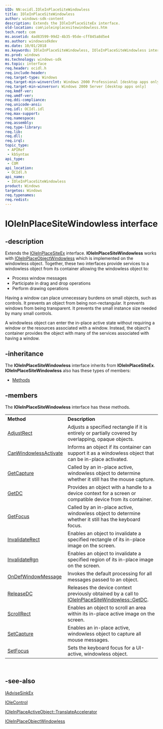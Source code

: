 ```yaml
---
UID: NN:ocidl.IOleInPlaceSiteWindowless
title: IOleInPlaceSiteWindowless
author: windows-sdk-content
description: Extends the IOleInPlaceSiteEx interface.
old-location: com\ioleinplacesitewindowless.htm
tech.root: com
ms.assetid: 4ad83599-99d2-4b35-95de-cff845a8d5e4
ms.author: windowssdkdev
ms.date: 10/01/2018
ms.keywords: IOleInPlaceSiteWindowless, IOleInPlaceSiteWindowless interface [COM], IOleInPlaceSiteWindowless interface [COM],described, _ole_ioleinplacesitewindowless, com.ioleinplacesitewindowless, ocidl/IOleInPlaceSiteWindowless
ms.prod: windows
ms.technology: windows-sdk
ms.topic: interface
req.header: ocidl.h
req.include-header: 
req.target-type: Windows
req.target-min-winverclnt: Windows 2000 Professional [desktop apps only]
req.target-min-winversvr: Windows 2000 Server [desktop apps only]
req.kmdf-ver: 
req.umdf-ver: 
req.ddi-compliance: 
req.unicode-ansi: 
req.idl: OCIdl.idl
req.max-support: 
req.namespace: 
req.assembly: 
req.type-library: 
req.lib: 
req.dll: 
req.irql: 
topic_type:
 - APIRef
 - kbSyntax
api_type:
 - COM
api_location:
 - OCIdl.h
api_name:
 - IOleInPlaceSiteWindowless
product: Windows
targetos: Windows
req.typenames: 
req.redist: 
---
```


# IOleInPlaceSiteWindowless interface


## -description


Extends the <a href="https://msdn.microsoft.com/d93e6d23-7867-43e4-8ab9-efe609362c18">IOleInPlaceSiteEx</a> interface. <b>IOleInPlaceSiteWindowless</b> works with <a href="https://msdn.microsoft.com/86aabb46-6bc7-4953-b4eb-8692552ca380">IOleInPlaceObjectWindowless</a> which is implemented on the windowless object. Together, these two interfaces provide services to a windowless object from its container allowing the windowless object to:
<ul>
<li>Process window messages</li>
<li>Participate in drag and drop operations
</li>
<li>Perform drawing operations</li>
</ul>Having a window can place unnecessary burdens on small objects, such as controls. It prevents an object from being non-rectangular. It prevents windows from being transparent. It prevents the small instance size needed by many small controls.

A windowless object can enter the in-place active state without requiring a window or the resources associated with a window. Instead, the object's container provides the object with many of the services associated with having a window.




## -inheritance

The <b xmlns:loc="http://microsoft.com/wdcml/l10n">IOleInPlaceSiteWindowless</b> interface inherits from <b>IOleInPlaceSiteEx</b>. <b>IOleInPlaceSiteWindowless</b> also has these types of members:
<ul>
<li><a href="https://docs.microsoft.com/">Methods</a></li>
</ul>

## -members

The <b>IOleInPlaceSiteWindowless</b> interface has these methods.
<table class="members" id="memberListMethods">
<tr>
<th align="left" width="37%">Method</th>
<th align="left" width="63%">Description</th>
</tr>
<tr data="declared;">
<td align="left" width="37%">
<a href="https://msdn.microsoft.com/36fa395d-09b2-474d-85ae-5a22d25e88eb">AdjustRect</a>
</td>
<td align="left" width="63%">
Adjusts a specified rectangle if it is entirely or partially covered by overlapping, opaque objects.

</td>
</tr>
<tr data="declared;">
<td align="left" width="37%">
<a href="https://msdn.microsoft.com/8e2f2820-e8d7-4f0e-921d-4fc88feca15f">CanWindowlessActivate</a>
</td>
<td align="left" width="63%">
Informs an object if its container can support it as a windowless object that can be in-place activated.

</td>
</tr>
<tr data="declared;">
<td align="left" width="37%">
<a href="https://msdn.microsoft.com/adbe9c66-d716-4489-b705-43a5317c7646">GetCapture</a>
</td>
<td align="left" width="63%">
Called by an in-place active, windowless object to determine whether it still has the mouse capture.

</td>
</tr>
<tr data="declared;">
<td align="left" width="37%">
<a href="https://msdn.microsoft.com/232587a8-ed88-4339-9e28-6e34be263a51">GetDC</a>
</td>
<td align="left" width="63%">
Provides an object with a handle to a device context for a screen or compatible device from its container.

</td>
</tr>
<tr data="declared;">
<td align="left" width="37%">
<a href="https://msdn.microsoft.com/282f350c-d196-40c2-880f-55f28dc48f2b">GetFocus</a>
</td>
<td align="left" width="63%">
Called by an in-place active, windowless object to determine whether it still has the keyboard focus.

</td>
</tr>
<tr data="declared;">
<td align="left" width="37%">
<a href="https://msdn.microsoft.com/034025f5-f9cd-4ad3-9b98-216b373cd10f">InvalidateRect</a>
</td>
<td align="left" width="63%">
Enables an object to invalidate a specified rectangle of its in-place image on the screen.

</td>
</tr>
<tr data="declared;">
<td align="left" width="37%">
<a href="https://msdn.microsoft.com/bbe86f4f-d023-4285-a6c1-c42fdc566f2f">InvalidateRgn</a>
</td>
<td align="left" width="63%">
Enables an object to invalidate a specified region of its in-place image on the screen.

</td>
</tr>
<tr data="declared;">
<td align="left" width="37%">
<a href="https://msdn.microsoft.com/14017061-57e3-49a9-93cc-6373522ab1dc">OnDefWindowMessage</a>
</td>
<td align="left" width="63%">
Invokes the default processing for all messages passed to an object.

</td>
</tr>
<tr data="declared;">
<td align="left" width="37%">
<a href="https://msdn.microsoft.com/8778a58c-2995-4c14-826c-9c97e97e957b">ReleaseDC</a>
</td>
<td align="left" width="63%">
Releases the device context previously obtained by a call to <a href="https://msdn.microsoft.com/232587a8-ed88-4339-9e28-6e34be263a51">IOleInPlaceSiteWindowless::GetDC</a>.

</td>
</tr>
<tr data="declared;">
<td align="left" width="37%">
<a href="https://msdn.microsoft.com/1eeb1aee-8cd4-4d27-8b6f-f76305bbe69f">ScrollRect</a>
</td>
<td align="left" width="63%">
Enables an object to scroll an area within its in-place active image on the screen.

</td>
</tr>
<tr data="declared;">
<td align="left" width="37%">
<a href="https://msdn.microsoft.com/48de7ab3-eb1e-49e1-8d31-ca1ef1f9055d">SetCapture</a>
</td>
<td align="left" width="63%">
Enables an in-place active, windowless object to capture all mouse messages.

</td>
</tr>
<tr data="declared;">
<td align="left" width="37%">
<a href="https://msdn.microsoft.com/1ea9bade-5e41-49a0-a770-3a5cfc56d0f6">SetFocus</a>
</td>
<td align="left" width="63%">
Sets the keyboard focus for a UI-active, windowless object.

</td>
</tr>
</table> 


## -see-also




<a href="https://msdn.microsoft.com/d1a52353-dd86-4083-9dbc-3a6f363a1a57">IAdviseSinkEx</a>



<a href="https://msdn.microsoft.com/ef85dce6-b680-4a72-9277-4cfdab27cbbc">IOleControl</a>



<a href="https://msdn.microsoft.com/ce460c52-c7aa-4ee4-955e-76407af7cf1e">IOleInPlaceActiveObject::TranslateAccelerator</a>



<a href="https://msdn.microsoft.com/86aabb46-6bc7-4953-b4eb-8692552ca380">IOleInPlaceObjectWindowless</a>
 

 

